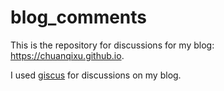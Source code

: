 # blog_comments

This is the repository for discussions for my blog: https://chuanqixu.github.io.

I used [giscus](https://giscus.app/) for discussions on my blog.
